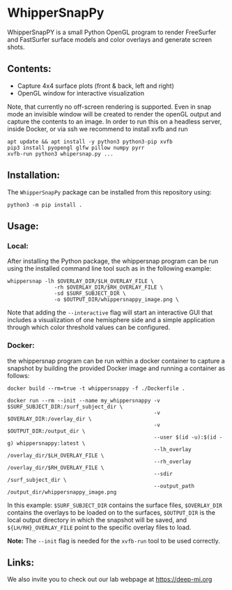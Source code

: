# WhipperSnapPy

WhipperSnapPY is a small Python OpenGL program to render FreeSurfer and 
FastSurfer surface models and color overlays and generate screen shots.

## Contents:

- Capture 4x4 surface plots (front & back, left and right)
- OpenGL window for interactive visualization

Note, that currently no off-screen rendering is supported. Even in snap 
mode an invisible window will be created to render the openGL output
and capture the contents to an image. In order to run this on a headless
server, inside Docker, or via ssh we recommend to install xvfb and run

```
apt update && apt install -y python3 python3-pip xvfb
pip3 install pyopengl glfw pillow numpy pyrr
xvfb-run python3 whipersnap.py ...
```

## Installation:

The `WhipperSnapPy` package can be installed from this repository using:
```
python3 -m pip install .
```

## Usage:

### Local:

After installing the Python package, the whippersnap program can be run using
the installed command line tool such as in the following example:
```
whippersnap -lh $OVERLAY_DIR/$LH_OVERLAY_FILE \
               -rh $OVERLAY_DIR/$RH_OVERLAY_FILE \
               -sd $SURF_SUBJECT_DIR \
               -o $OUTPUT_DIR/whippersnappy_image.png \
```

Note that adding the `--interactive` flag will start an interactive GUI that
includes a visualization of one hemisphere side and a simple application through
which color threshold values can be configured.

### Docker:

the whippersnap program can be run within a docker container to capture
a snapshot by building the provided Docker image and running a container as
follows:
```
docker build --rm=true -t whippersnappy -f ./Dockerfile .
```
```
docker run --rm --init --name my_whippersnappy -v $SURF_SUBJECT_DIR:/surf_subject_dir \
                                               -v $OVERLAY_DIR:/overlay_dir \
                                               -v $OUTPUT_DIR:/output_dir \
                                               --user $(id -u):$(id -g) whippersnappy:latest \
                                               --lh_overlay /overlay_dir/$LH_OVERLAY_FILE \
                                               --rh_overlay /overlay_dir/$RH_OVERLAY_FILE \
                                               --sdir /surf_subject_dir \
                                               --output_path /output_dir/whippersnappy_image.png
```

In this example: `$SURF_SUBJECT_DIR` contains the surface files, `$OVERLAY_DIR` contains the overlays to be loaded on to the surfaces, `$OUTPUT_DIR` is the local output directory in which the snapshot will be saved, and `${LH/RH}_OVERLAY_FILE` point to the specific overlay files to load.

**Note:** The `--init` flag is needed for the `xvfb-run` tool to be used correctly.

## Links:

We also invite you to check out our lab webpage at https://deep-mi.org
